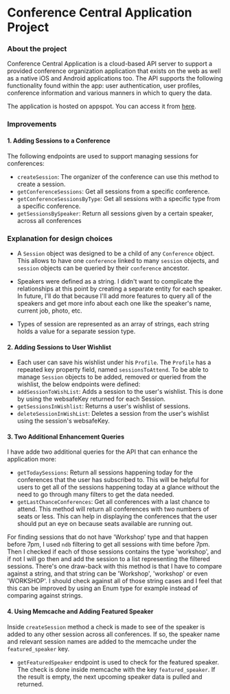 # Conference Central Application Project

### About the project

Conference Central Application is a cloud-based API server to support a provided
conference organization application that exists on the web as well as a native
iOS and Android applications too.
The API supports the following functionality found within the app: user
authentication, user profiles, conference information and various manners in which
to query the data.

The application is hosted on appspot. You can access it from
[here](https://python-scalable-app-1186.appspot.com).

### Improvements
#### 1. Adding Sessions to a Conference

The following endpoints are used to support managing sessions for conferences:
- `createSession`: The organizer of the conference can use this method to create a session.
- `getConferenceSessions`: Get all sessions from a specific conference.
- `getConferenceSessionsByType`: Get all sessions with a specific type from a specific conference.
- `getSessionsBySpeaker`: Return all sessions given by a certain speaker, across all conferences

### Explanation for design choices

- A `Session` object was designed to be a child of any `Conference` object. This allows to have
one `conference` linked to many `session` objects, and `session` objects can
be queried by their `conference` ancestor.

- Speakers were defined as a string. I didn't want to complicate the relationships
at this point by creating a separate entity for each speaker. In future, I'll do that
because I'll add more features to query all of the speakers and get more info about
each one like the speaker's name, current job, photo, etc.

- Types of session are represented as an array of strings, each string holds a
value for a separate session type.

#### 2. Adding Sessions to User Wishlist

- Each user can save his wishlist under his `Profile`. The `Profile` has a
repeated key property field, named `sessionsToAttend`. To be able to manage `Session`
objects to be added, removed or queried from the wishlist, the below endpoints were defined:
- `addSessionToWishList`: Adds a session to the user's wishlist. This is done
by using the websafeKey returned for each Session.
- `getSessionsInWishlist`: Returns a user's wishlist of sessions.
- `deleteSessionInWishList`: Deletes a session from the user's wishlist using
the session's websafeKey.

#### 3. Two Additional Enhancement Queries

I have adde two additional queries for the API that can enhance the application more:

- `getTodaySessions`: Return all sessions happening today for the conferences
that the user has subscribed to. This will be helpful for users to get all
of the sessions happening today at a glance without the need to go through
many filters to get the data needed.
- `getLastChanceConferences`: Get all conferences with a last chance to attend.
This method will return all conferences with two numbers of seats or less. This
can help in displaying the conferences that the user should put an eye on
because seats available are running out.

For finding sessions that do not have 'Workshop' type and that happen before 7pm,
I used `ndb` filtering to get all sessions with time before 7pm. Then I checked
if each of those sessions contains the type 'workshop', and if not I will go
then and add the session to a list representing the filtered sessions. There's
one draw-back with this method is that I have to compare against a string, and
that string can be 'Workshop', 'workshop' or even 'WORKSHOP'. I should
check against all of those string cases and I feel that this can be improved by
using an Enum type for example instead of comparing against strings.

#### 4. Using Memcache and Adding Featured Speaker

Inside `createSession` method a check is made to see of the speaker is added
to any other session across all conferences. If so, the speaker name and relevant
session names are added to the memcache under the `featured_speaker` key.

- `getFeaturedSpeaker` endpoint is used to check for the featured speaker. The
check is done inside memcache with the key `featured_speaker`. If the result
is empty, the next upcoming speaker data is pulled and returned.
